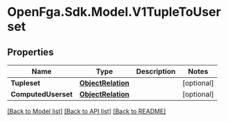 # OpenFga.Sdk.Model.V1TupleToUserset

## Properties

Name | Type | Description | Notes
------------ | ------------- | ------------- | -------------
**Tupleset** | [**ObjectRelation**](ObjectRelation.md) |  | [optional] 
**ComputedUserset** | [**ObjectRelation**](ObjectRelation.md) |  | [optional] 

[[Back to Model list]](../README.md#models) [[Back to API list]](../README.md#api-endpoints) [[Back to README]](../README.md)

